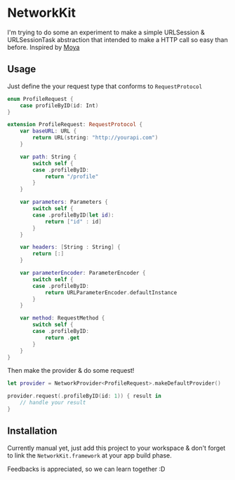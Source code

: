 # NetworkKit

I'm trying to do some an experiment to make a simple URLSession & URLSessionTask abstraction that intended to make a HTTP call so easy than before. Inspired by [Moya](https://github.com/Moya/Moya)

## Usage

Just define the your request type that conforms to `RequestProtocol`

```swift
enum ProfileRequest {
    case profileByID(id: Int)
}

extension ProfileRequest: RequestProtocol {
    var baseURL: URL { 
        return URL(string: "http://yourapi.com")
    }

    var path: String {
        switch self {
        case .profileByID:
            return "/profile"
        }
    }

    var parameters: Parameters { 
        switch self {
        case .profileByID(let id):
            return ["id" : id]
        }
    }

    var headers: [String : String] { 
        return [:]
    }

    var parameterEncoder: ParameterEncoder { 
        switch self {
        case .profileByID:
            return URLParameterEncoder.defaultInstance
        }
    }

    var method: RequestMethod { 
        switch self {
        case .profileByID:
            return .get
        }
    }
}
```

Then make the provider & do some request!

```swift
let provider = NetworkProvider<ProfileRequest>.makeDefaultProvider()

provider.request(.profileByID(id: 1)) { result in 
    // handle your result
}
```

## Installation

Currently manual yet, just add this project to your workspace & don't forget to link the `NetworkKit.framework` at your app build phase.

Feedbacks is appreciated, so we can learn together :D